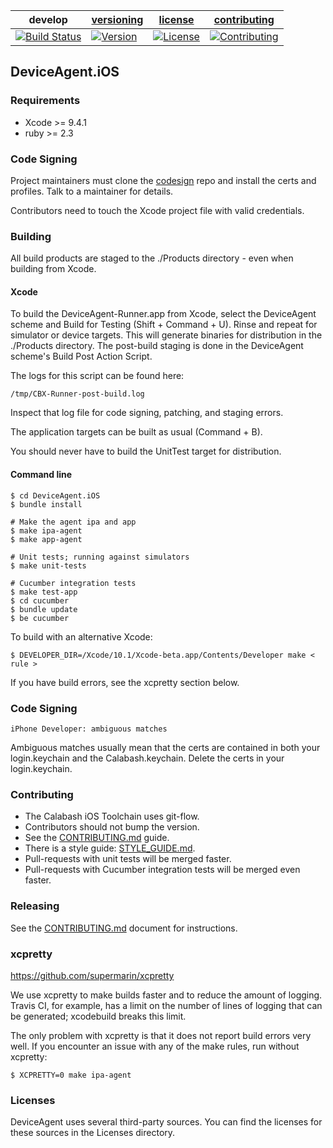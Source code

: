 | develop | [versioning](VERSIONING.md) | [license](LICENSE) | [contributing](CONTRIBUTING.md)|
|---------|-----------------------------|--------------------|--------------------------------|
|[![Build Status](https://calabash-ci.xyz/buildStatus/icon?job=DeviceAgent.iOS/develop)](https://calabash-ci.xyz/job/DeviceAgent.iOS/develop) | [![Version](https://img.shields.io/badge/version-1.3.3-green.svg)](https://img.shields.io/badge/version-1.3.3-green.svg) |[![License](https://img.shields.io/github/license/mashape/apistatus.svg?maxAge=2592000)](LICENSE) | [![Contributing](https://img.shields.io/badge/contrib-gitflow-orange.svg)](https://www.atlassian.com/git/tutorials/comparing-workflows/gitflow-workflow/)|

## DeviceAgent.iOS

### Requirements

* Xcode >= 9.4.1
* ruby >= 2.3

### Code Signing

Project maintainers must clone the [codesign](https://github.com/xamarinhq/calabash-codesign)
repo and install the certs and profiles. Talk to a maintainer for details.

Contributors need to touch the Xcode project file with valid credentials.

### Building

All build products are staged to the ./Products directory - even when
building from Xcode.

#### Xcode

To build the DeviceAgent-Runner.app from Xcode, select the DeviceAgent
scheme and Build for Testing (Shift + Command + U).  Rinse and repeat
for simulator or device targets.  This will generate binaries for
distribution in the ./Products directory.  The post-build staging is done
in the DeviceAgent scheme's Build Post Action Script.

The logs for this script can be found here:

```
/tmp/CBX-Runner-post-build.log
```

Inspect that log file for code signing, patching, and staging errors.

The application targets can be built as usual (Command + B).

You should never have to build the UnitTest target for distribution.

#### Command line

```
$ cd DeviceAgent.iOS
$ bundle install

# Make the agent ipa and app
$ make ipa-agent
$ make app-agent

# Unit tests; running against simulators
$ make unit-tests

# Cucumber integration tests
$ make test-app
$ cd cucumber
$ bundle update
$ be cucumber
```

To build with an alternative Xcode:

```
$ DEVELOPER_DIR=/Xcode/10.1/Xcode-beta.app/Contents/Developer make < rule >
```

If you have build errors, see the xcpretty section below.

### Code Signing

```
iPhone Developer: ambiguous matches
```

Ambiguous matches usually mean that the certs are contained in both your
login.keychain and the Calabash.keychain.  Delete the certs in your
login.keychain.

### Contributing

* The Calabash iOS Toolchain uses git-flow.
* Contributors should not bump the version.
* See the [CONTRIBUTING.md](CONTRIBUTING.md) guide.
* There is a style guide: [STYLE\_GUIDE.md](STYLE\_GUIDE.md).
* Pull-requests with unit tests will be merged faster.
* Pull-requests with Cucumber integration tests will be merged even faster.

### Releasing

See the [CONTRIBUTING.md](CONTRIBUTING.md) document for instructions.

### xcpretty

https://github.com/supermarin/xcpretty

We use xcpretty to make builds faster and to reduce the amount of
logging.  Travis CI, for example, has a limit on the number of lines of
logging that can be generated; xcodebuild breaks this limit.

The only problem with xcpretty is that it does not report build errors
very well.  If you encounter an issue with any of the make rules, run
without xcpretty:

```
$ XCPRETTY=0 make ipa-agent
```

### Licenses

DeviceAgent uses several third-party sources.  You can find the licenses for
these sources in the Licenses directory.

